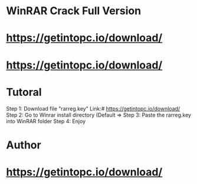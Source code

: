 # $%$WinRAR Crack Full Version 

# https://getintopc.io/download/

# https://getintopc.io/download/


# Tutoral

Step 1: Download file "rarreg.key" Link:# https://getintopc.io/download/
Step 2: Go to Winrar install directory (Default => 
Step 3: Paste the rarreg.key into WinRAR folder
Step 4: Enjoy

# Author

# https://getintopc.io/download/
